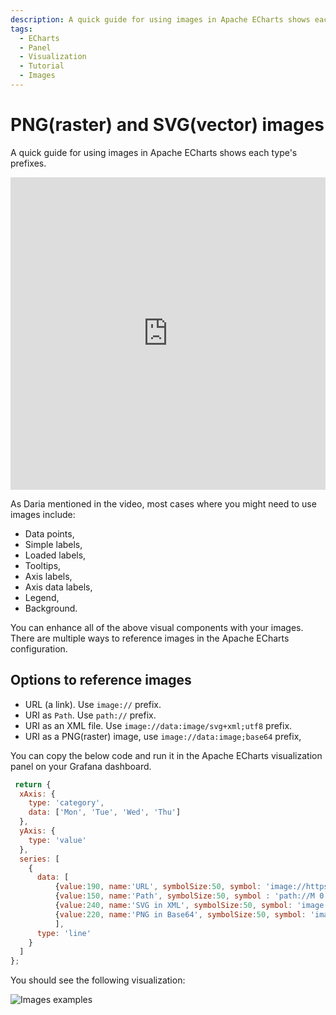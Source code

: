 ```yaml
---
description: A quick guide for using images in Apache ECharts shows each type's prefixes.
tags:
  - ECharts
  - Panel
  - Visualization
  - Tutorial
  - Images
---
```


# PNG(raster) and SVG(vector) images

A quick guide for using images in Apache ECharts shows each type's prefixes.

<iframe width="100%" height="500" src="https://www.youtube.com/embed/ygFDhmbPU-Y" title="Apache ECharts supports base64 PNG and SVG (vector) images | Prefixes for various types of pictures" frameborder="0" allow="accelerometer; autoplay; clipboard-write; encrypted-media; gyroscope; picture-in-picture" allowfullscreen></iframe>

As Daria mentioned in the video, most cases where you might need to use images include:
 - Data points, 
 - Simple labels, 
 - Loaded labels,
 - Tooltips, 
 - Axis labels, 
 - Axis data labels,
 - Legend,
 - Background.

You can enhance all of the above visual components with your images. There are multiple ways to reference images in the Apache ECharts configuration.

## Options to reference images
 - URL (a link). Use `image://` prefix. 
 - URI as `Path`. Use `path://` prefix. 
 - URI as an XML file. Use `image://data:image/svg+xml;utf8` prefix. 
 - URI as a PNG(raster) image, use `image://data:image;base64` prefix,
 
You can copy the below code and run it in the Apache ECharts visualization panel on your Grafana dashboard. 

```javascript
 return {
  xAxis: {
    type: 'category',
    data: ['Mon', 'Tue', 'Wed', 'Thu']
  },
  yAxis: {
    type: 'value'
  },
  series: [
    {
      data: [
          {value:190, name:'URL', symbolSize:50, symbol: 'image://https://echarts.apache.org/examples/data/asset/img/weather/sunny_128.png'}, 
          {value:150, name:'Path', symbolSize:50, symbol : 'path://M 0 0 L 10 5 L 0 10 z'}, 
          {value:240, name:'SVG in XML', symbolSize:50, symbol: 'image://data:image/svg+xml;utf8,<svg xmlns="http://www.w3.org/2000/svg" viewBox="0 0 32 32"><path fill="%23f09f53" d="M4.996 4.996v22.008h22.008L4.996 4.996zm4 9 9.008 9.008H8.996v-9.008z"/><path fill="%231a4875" d="M27.357 26.65 5.35 4.643a.5.5 0 0 0-.854.353v22.008a.5.5 0 0 0 .5.5h22.008a.5.5 0 0 0 .353-.854zm-21.861-.146v-2h.5a.5.5 0 0 0 0-1h-.5v-1h1.5a.5.5 0 0 0 0-1h-1.5v-1h.5a.5.5 0 0 0 0-1h-.5v-1h1.5a.5.5 0 0 0 0-1h-1.5v-1h.5a.5.5 0 0 0 0-1h-.5v-1h1.5a.5.5 0 0 0 0-1h-1.5v-1h.5a.5.5 0 0 0 0-1h-.5v-1h1.5a.5.5 0 0 0 0-1h-1.5V6.203l20.301 20.301H5.496z"/><path fill="%231a4875" d="M8.996 23.504h9.008a.5.5 0 0 0 .354-.854L9.35 13.643a.5.5 0 0 0-.854.354v9.008a.5.5 0 0 0 .5.499zm.5-8.301 7.301 7.301H9.496v-7.301z"/></svg>'}, 
          {value:220, name:'PNG in Base64', symbolSize:50, symbol: 'image://data:image;base64,iVBORw0KGgoAAAANSUhEUgAAACAAAAAgCAYAAABzenr0AAAACXBIWXMAAAsTAAALEwEAmpwYAAAAlUlEQVRYw2NgGAWjYBSMgiEAooE4jUwcTQ0H1APxfzJxPTUcwA3ET8mw/ClUL1VAMhkOSKZmOmAG4kskWH4JqoeqwJ0EB7jTKkfsIMLyHbTMkrpA/AeP5X+gamgK5uBxwBx6FEySQPwFi+VfoHJ0AfW0KnTILZyoWuiQUzglMwwAgBVONCl0SCmc3BlGwSgYBaOAAgAAeotyvZwCFhMAAAAASUVORK5CYII='}, 
          ],
      type: 'line'
    }
  ]
};
```

You should see the following visualization:

![Images examples](/img/plugins/volkovlabs-echarts-panel\image-types.png)
